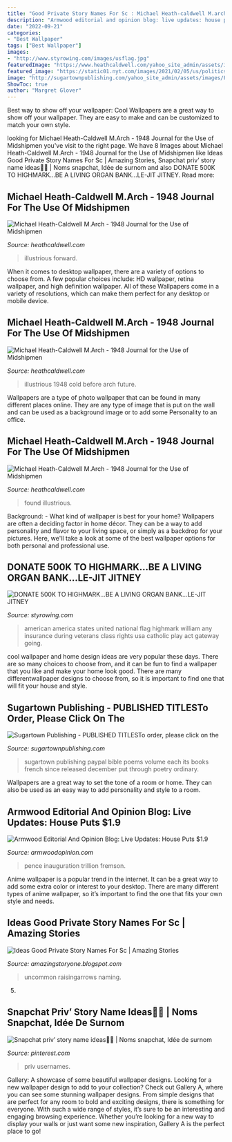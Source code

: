 ```yaml
---
title: "Good Private Story Names For Sc : Michael Heath-caldwell M.arch"
description: "Armwood editorial and opinion blog: live updates: house puts $1.9"
date: "2022-09-21"
categories:
- "Best Wallpaper"
tags: ["Best Wallpaper"]
images:
- "http://www.styrowing.com/images/usflag.jpg"
featuredImage: "https://www.heathcaldwell.com/yahoo_site_admin/assets/images/Illustrious_3.10735203_std.jpg"
featured_image: "https://static01.nyt.com/images/2021/02/05/us/politics/05new-washington-briefing-Pence/merlin_182625417_bc0f3607-00ca-406e-a76d-f915a9866281-jumbo.jpg?quality=90&amp;auto=webp"
image: "http://sugartownpublishing.com/yahoo_site_admin/assets/images/Final_cover_medium.18111856_std.jpg"
ShowToc: true
author: "Margret Glover"
---
```



Best way to show off your wallpaper:
Cool Wallpapers are a great way to show off your wallpaper. They are easy to make and can be customized to match your own style.

	

		
looking for Michael Heath-Caldwell M.Arch - 1948 Journal for the Use of Midshipmen you've visit to the right page. We have 8 Images about Michael Heath-Caldwell M.Arch - 1948 Journal for the Use of Midshipmen like Ideas Good Private Story Names For Sc | Amazing Stories, Snapchat priv’ story name ideas👻🤡 | Noms snapchat, Idée de surnom and also DONATE 500K TO HIGHMARK...BE A LIVING ORGAN BANK...LE-JIT JITNEY. Read more:
		
    
## Michael Heath-Caldwell M.Arch - 1948 Journal For The Use Of Midshipmen

<img loading=lazy src="https://www.heathcaldwell.com/yahoo_site_admin/assets/images/Illustrious_5.10731420_std.jpg" onerror="this.onerror=null;this.src='https://tse1.mm.bing.net/th?id=OIP.bk8K3l0NDhK6BIEK381iyQHaEs&amp;pid=15.1';" alt="Michael Heath-Caldwell M.Arch - 1948 Journal for the Use of Midshipmen">

_Source: heathcaldwell.com_

>illustrious forward. 

	

When it comes to desktop wallpaper, there are a variety of options to choose from. A few popular choices include: HD wallpaper, retina wallpaper, and high definition wallpaper. All of these Wallpapers come in a variety of resolutions, which can make them perfect for any desktop or mobile device. 

    
## Michael Heath-Caldwell M.Arch - 1948 Journal For The Use Of Midshipmen

<img loading=lazy src="https://www.heathcaldwell.com/yahoo_site_admin/assets/images/Sketch_Illustrious_1.10730519_std.jpg" onerror="this.onerror=null;this.src='https://tse3.mm.bing.net/th?id=OIP.9Ip1Dm3rLVdTXEDA6YRIGgAAAA&amp;pid=15.1';" alt="Michael Heath-Caldwell M.Arch - 1948 Journal for the Use of Midshipmen">

_Source: heathcaldwell.com_

>illustrious 1948 cold before arch future. 

	



Wallpapers are a type of photo wallpaper that can be found in many different places online. They are any type of image that is put on the wall and can be used as a background image or to add some Personality to an office.

    
## Michael Heath-Caldwell M.Arch - 1948 Journal For The Use Of Midshipmen

<img loading=lazy src="https://www.heathcaldwell.com/yahoo_site_admin/assets/images/Illustrious_3.10735203_std.jpg" onerror="this.onerror=null;this.src='https://tse3.mm.bing.net/th?id=OIP.dkjK1FOUeki0I2RJactSxAHaFA&amp;pid=15.1';" alt="Michael Heath-Caldwell M.Arch - 1948 Journal for the Use of Midshipmen">

_Source: heathcaldwell.com_

>found illustrious. 

	

Background: - What kind of wallpaper is best for your home?
Wallpapers are often a deciding factor in home décor. They can be a way to add personality and flavor to your living space, or simply as a backdrop for your pictures. Here, we'll take a look at some of the best wallpaper options for both personal and professional use.

    
## DONATE 500K TO HIGHMARK...BE A LIVING ORGAN BANK...LE-JIT JITNEY

<img loading=lazy src="http://www.styrowing.com/images/usflag.jpg" onerror="this.onerror=null;this.src='https://tse4.mm.bing.net/th?id=OIP.5eUWmQ5ogQCpWMVE4u3c8QAAAA&amp;pid=15.1';" alt="DONATE 500K TO HIGHMARK...BE A LIVING ORGAN BANK...LE-JIT JITNEY">

_Source: styrowing.com_

>american america states united national flag highmark william any insurance during veterans class rights usa catholic play act gateway going. 

	

cool wallpaper and home design ideas are very popular these days. There are so many choices to choose from, and it can be fun to find a wallpaper that you like and make your home look good. There are many differentwallpaper designs to choose from, so it is important to find one that will fit your house and style.

    
## Sugartown Publishing - PUBLISHED TITLESTo Order, Please Click On The

<img loading=lazy src="http://sugartownpublishing.com/yahoo_site_admin/assets/images/Final_cover_medium.18111856_std.jpg" onerror="this.onerror=null;this.src='https://tse2.mm.bing.net/th?id=OIP.a_D0Zv-aJplq5_2ja9Fr9AAAAA&amp;pid=15.1';" alt="Sugartown Publishing - PUBLISHED TITLESTo order, please click on the">

_Source: sugartownpublishing.com_

>sugartown publishing paypal bible poems volume each its books french since released december put through poetry ordinary. 

	

Wallpapers are a great way to set the tone of a room or home. They can also be used as an easy way to add personality and style to a room.

    
## Armwood Editorial And Opinion Blog: Live Updates: House Puts $1.9

<img loading=lazy src="https://static01.nyt.com/images/2021/02/05/us/politics/05new-washington-briefing-Pence/merlin_182625417_bc0f3607-00ca-406e-a76d-f915a9866281-jumbo.jpg?quality=90&amp;auto=webp" onerror="this.onerror=null;this.src='https://tse4.mm.bing.net/th?id=OIP.L-fEbYRsTEzIC9nE3bCsuwHaFD&amp;pid=15.1';" alt="Armwood Editorial And Opinion Blog: Live Updates: House Puts $1.9">

_Source: armwoodopinion.com_

>pence inauguration trillion fremson. 

	

Anime wallpaper is a popular trend in the internet. It can be a great way to add some extra color or interest to your desktop. There are many different types of anime wallpaper, so it’s important to find the one that fits your own style and needs.

    
## Ideas Good Private Story Names For Sc | Amazing Stories

<img loading=lazy src="https://raisingarrows.net/wp-content/uploads/2018/07/name-your-homeschool.png" onerror="this.onerror=null;this.src='https://tse1.mm.bing.net/th?id=OIP.OAhESv3eDKUUlDJb9pLKfAHaLG&amp;pid=15.1';" alt="Ideas Good Private Story Names For Sc | Amazing Stories">

_Source: amazingstoryone.blogspot.com_

>uncommon raisingarrows naming. 

	

5.

    
## Snapchat Priv’ Story Name Ideas👻🤡 | Noms Snapchat, Idée De Surnom

<img loading=lazy src="https://i.pinimg.com/736x/0a/7d/4c/0a7d4c0cb83e431c780b9bd96becdb2e.jpg" onerror="this.onerror=null;this.src='https://tse2.mm.bing.net/th?id=OIP.-0zhT1LM5PAog5UHG00W3AHaMt&amp;pid=15.1';" alt="Snapchat priv’ story name ideas👻🤡 | Noms snapchat, Idée de surnom">

_Source: pinterest.com_

>priv usernames. 

	

Gallery: A showcase of some beautiful wallpaper designs.
Looking for a new wallpaper design to add to your collection? Check out Gallery A, where you can see some stunning wallpaper designs. From simple designs that are perfect for any room to bold and exciting designs, there is something for everyone. With such a wide range of styles, it’s sure to be an interesting and engaging browsing experience. Whether you’re looking for a new way to display your walls or just want some new inspiration, Gallery A is the perfect place to go!





	
	
